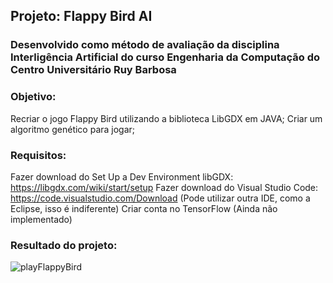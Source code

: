 ## Projeto: Flappy Bird AI
### Desenvolvido como método de avaliação da disciplina Interligência Artificial do curso Engenharia da Computação do Centro Universitário Ruy Barbosa

### Objetivo:
Recriar o jogo Flappy Bird utilizando a biblioteca LibGDX em JAVA;
Criar um algoritmo genético para jogar;

### Requisitos:
Fazer download do Set Up a Dev Environment libGDX: https://libgdx.com/wiki/start/setup
Fazer download do Visual Studio Code: https://code.visualstudio.com/Download  (Pode utilizar outra IDE, como a Eclipse, isso é indiferente)
Criar conta no TensorFlow (Ainda não implementado)

### Resultado do projeto:
![playFlappyBird](https://user-images.githubusercontent.com/29000780/172161777-776047ef-9a5f-4f9c-b885-d79f15887609.gif)
